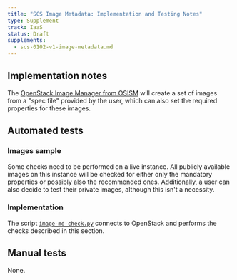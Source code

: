 ```yaml
---
title: "SCS Image Metadata: Implementation and Testing Notes"
type: Supplement
track: IaaS
status: Draft
supplements:
  - scs-0102-v1-image-metadata.md
---
```



## Implementation notes

The [OpenStack Image Manager from OSISM](https://github.com/osism/openstack-image-manager)
will create a set of images from a "spec file" provided by the user, which can also set the required properties
for these images.

## Automated tests

### Images sample

Some checks need to be performed on a live instance. All publicly available images on this instance
will be checked for either only the mandatory properties or possibly also the recommended ones.
Additionally, a user can also decide to test their private images, although this isn't a necessity.

### Implementation

The script [`image-md-check.py`](https://github.com/SovereignCloudStack/standards/blob/main/Tests/iaas/image-metadata/image-md-check.py)
connects to OpenStack and performs the checks described in this section.

## Manual tests

None.

